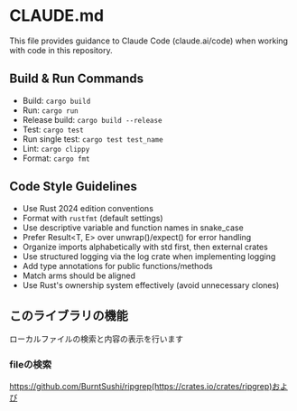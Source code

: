 # CLAUDE.md

This file provides guidance to Claude Code (claude.ai/code) when working with code in this repository.

## Build & Run Commands

- Build: `cargo build`
- Run: `cargo run`
- Release build: `cargo build --release`
- Test: `cargo test`
- Run single test: `cargo test test_name`
- Lint: `cargo clippy`
- Format: `cargo fmt`

## Code Style Guidelines

- Use Rust 2024 edition conventions
- Format with `rustfmt` (default settings)
- Use descriptive variable and function names in snake_case
- Prefer Result<T, E> over unwrap()/expect() for error handling
- Organize imports alphabetically with std first, then external crates
- Use structured logging via the log crate when implementing logging
- Add type annotations for public functions/methods
- Match arms should be aligned
- Use Rust's ownership system effectively (avoid unnecessary clones)

## このライブラリの機能

ローカルファイルの検索と内容の表示を行います

### fileの検索

https://github.com/BurntSushi/ripgrep(https://crates.io/crates/ripgrep)および
